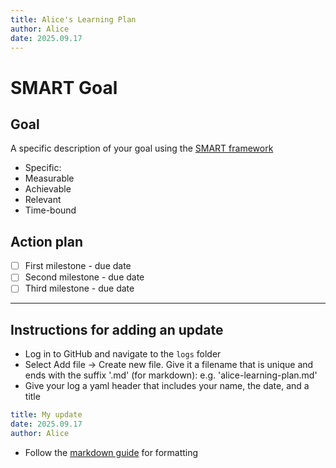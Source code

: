 ```yaml
---
title: Alice's Learning Plan
author: Alice
date: 2025.09.17
---
```


# SMART Goal

## Goal

A specific description of your goal using the [SMART framework](../resources/smart-goals.md)

- Specific:
- Measurable
- Achievable
- Relevant
- Time-bound

## Action plan

- [ ] First milestone - due date
- [ ] Second milestone - due date
- [ ] Third milestone - due date

---

## Instructions for adding an update

- Log in to GitHub and navigate to the `logs` folder
- Select Add file -> Create new file. Give it a filename that is unique and ends with the suffix '.md' (for markdown): e.g. 'alice-learning-plan.md'
- Give your log a yaml header that includes your name, the date, and a title

```yaml
title: My update
date: 2025.09.17
author: Alice
```
- Follow the [markdown guide](../resources/markdown-guide.md) for formatting
